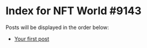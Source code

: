 # Index for NFT World #9143
Posts will be displayed in the order below:

- [Your first post](./001-first.md)

